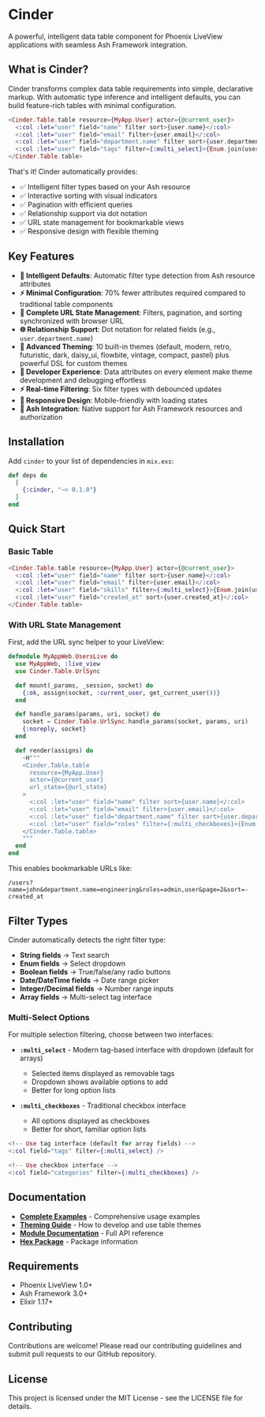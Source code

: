 # Cinder

A powerful, intelligent data table component for Phoenix LiveView applications with seamless Ash Framework integration.

## What is Cinder?

Cinder transforms complex data table requirements into simple, declarative markup. With automatic type inference and intelligent defaults, you can build feature-rich tables with minimal configuration.

```elixir
<Cinder.Table.table resource={MyApp.User} actor={@current_user}>
  <:col :let="user" field="name" filter sort>{user.name}</:col>
  <:col :let="user" field="email" filter>{user.email}</:col>
  <:col :let="user" field="department.name" filter sort>{user.department.name}</:col>
  <:col :let="user" field="tags" filter={:multi_select}>{Enum.join(user.tags, ", ")}</:col>
</Cinder.Table.table>
```

That's it! Cinder automatically provides:
- ✅ Intelligent filter types based on your Ash resource
- ✅ Interactive sorting with visual indicators
- ✅ Pagination with efficient queries
- ✅ Relationship support via dot notation
- ✅ URL state management for bookmarkable views
- ✅ Responsive design with flexible theming

## Key Features

- **🧠 Intelligent Defaults**: Automatic filter type detection from Ash resource attributes
- **⚡ Minimal Configuration**: 70% fewer attributes required compared to traditional table components
- **🔗 Complete URL State Management**: Filters, pagination, and sorting synchronized with browser URL
- **🌐 Relationship Support**: Dot notation for related fields (e.g., `user.department.name`)
- **🎨 Advanced Theming**: 10 built-in themes (default, modern, retro, futuristic, dark, daisy_ui, flowbite, vintage, compact, pastel) plus powerful DSL for custom themes
- **🔧 Developer Experience**: Data attributes on every element make theme development and debugging effortless
- **⚡ Real-time Filtering**: Six filter types with debounced updates
- **📱 Responsive Design**: Mobile-friendly with loading states
- **🔐 Ash Integration**: Native support for Ash Framework resources and authorization

## Installation

Add `cinder` to your list of dependencies in `mix.exs`:

```elixir
def deps do
  [
    {:cinder, "~> 0.1.0"}
  ]
end
```

## Quick Start

### Basic Table

```elixir
<Cinder.Table.table resource={MyApp.User} actor={@current_user}>
  <:col :let="user" field="name" filter sort>{user.name}</:col>
  <:col :let="user" field="email" filter>{user.email}</:col>
  <:col :let="user" field="skills" filter={:multi_select}>{Enum.join(user.skills, ", ")}</:col>
  <:col :let="user" field="created_at" sort>{user.created_at}</:col>
</Cinder.Table.table>
```

### With URL State Management

First, add the URL sync helper to your LiveView:

```elixir
defmodule MyAppWeb.UsersLive do
  use MyAppWeb, :live_view
  use Cinder.Table.UrlSync

  def mount(_params, _session, socket) do
    {:ok, assign(socket, :current_user, get_current_user())}
  end

  def handle_params(params, uri, socket) do
    socket = Cinder.Table.UrlSync.handle_params(socket, params, uri)
    {:noreply, socket}
  end

  def render(assigns) do
    ~H"""
    <Cinder.Table.table
      resource={MyApp.User}
      actor={@current_user}
      url_state={@url_state}
    >
      <:col :let="user" field="name" filter sort>{user.name}</:col>
      <:col :let="user" field="email" filter>{user.email}</:col>
      <:col :let="user" field="department.name" filter sort>{user.department.name}</:col>
      <:col :let="user" field="roles" filter={:multi_checkboxes}>{Enum.join(user.roles, ", ")}</:col>
    </Cinder.Table.table>
    """
  end
end
```

This enables bookmarkable URLs like:
```
/users?name=john&department.name=engineering&roles=admin,user&page=2&sort=-created_at
```

## Filter Types

Cinder automatically detects the right filter type:

- **String fields** → Text search
- **Enum fields** → Select dropdown
- **Boolean fields** → True/false/any radio buttons
- **Date/DateTime fields** → Date range picker
- **Integer/Decimal fields** → Number range inputs
- **Array fields** → Multi-select tag interface

### Multi-Select Options

For multiple selection filtering, choose between two interfaces:

- **`:multi_select`** - Modern tag-based interface with dropdown (default for arrays)
  - Selected items displayed as removable tags
  - Dropdown shows available options to add
  - Better for long option lists
  
- **`:multi_checkboxes`** - Traditional checkbox interface
  - All options displayed as checkboxes
  - Better for short, familiar option lists

```elixir
<!-- Use tag interface (default for array fields) -->
<:col field="tags" filter={:multi_select} />

<!-- Use checkbox interface -->
<:col field="categories" filter={:multi_checkboxes} />
```

## Documentation

- **[Complete Examples](docs/examples.md)** - Comprehensive usage examples
- **[Theming Guide](docs/theming.md)** - How to develop and use table themes
- **[Module Documentation](https://hexdocs.pm/cinder)** - Full API reference
- **[Hex Package](https://hex.pm/packages/cinder)** - Package information

## Requirements

- Phoenix LiveView 1.0+
- Ash Framework 3.0+
- Elixir 1.17+

## Contributing

Contributions are welcome! Please read our contributing guidelines and submit pull requests to our GitHub repository.

## License

This project is licensed under the MIT License - see the LICENSE file for details.
